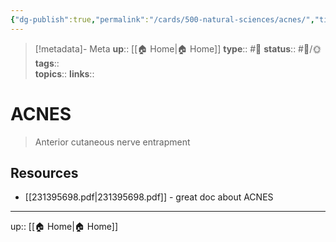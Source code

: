 ```yaml
---
{"dg-publish":true,"permalink":"/cards/500-natural-sciences/acnes/","title":"ACNES"}
---
```


> [!metadata]- Meta
> **up**:: [[🏠 Home\|🏠 Home]]
> **type**:: #📝 
> **status**:: #📝/🌞
> **tags**::  
> **topics**:: 
> **links**::


# ACNES

> Anterior cutaneous nerve entrapment 

## Resources
- [[231395698.pdf\|231395698.pdf]] - great doc about ACNES

---
up:: [[🏠 Home\|🏠 Home]]

